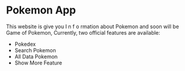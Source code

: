 # Pokemon App

This website is give you I n f o rmation about Pokemon and soon will be Game of Pokemon,
Currently, two official features are available:

- Pokedex
- Search Pokemon
- All Data Pokemon
- Show More Feature
